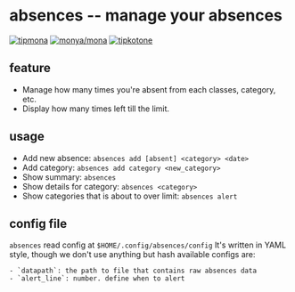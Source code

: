 # absences -- manage your absences

[![tipmona](https://img.shields.io/badge/tipme-%40tipmona-orange.svg)](https://twitter.com/share?text=%40tipmona%20tip%20%40Cj-bc%20)  [![monya/mona](https://img.shields.io/badge/tipme-%40monya/mona-orange.svg)](https://monya-wallet.github.io/a/?address=MBdCkYyfTsCxtm1wZ1XyKWNLFLYj8zMK3V&scheme=monacoin)  [![tipkotone](https://img.shields.io/badge/tipme-%40tipkotone-orange.svg)](https://twitter.com/share?text=%40tipkotone%20tip%20%40Cj-bc%20{1:39})


## feature

  - Manage how many times you're absent from each classes, category, etc.
  - Display how many times left till the limit.

## usage

  - Add new absence: `absences add [absent] <category> <date>`
  - Add category: `absences add category <new_category>`
  - Show summary: `absences`
  - Show details for category: `absences <category>`
  - Show categories that is about to over limit: `absences alert`

## config file

  `absences` read config at `$HOME/.config/absences/config`
  It's written in YAML style, though we don't use anything but hash
  available configs are:

    - `datapath`: the path to file that contains raw absences data
    - `alert_line`: number. define when to alert
